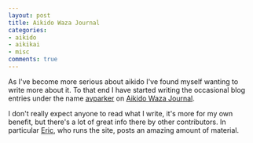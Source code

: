 ```yaml
---
layout: post
title: Aikido Waza Journal
categories:
- aikido
- aikikai
- misc
comments: true
---
```

As I've become more serious about aikido I've found myself wanting to write more about it. To that end I have started writing the occasional blog entries under the name [avparker](http://wazajournal.com/author/avparker) on [Aikido Waza Journal](http://wazajournal.com).

I don't really expect anyone to read what I write, it's more for my own benefit, but there's a lot of  great info there by other contributors. In particular [Eric](http://wazajournal.com/students/eric.html), who runs the site, posts an amazing amount of material.
